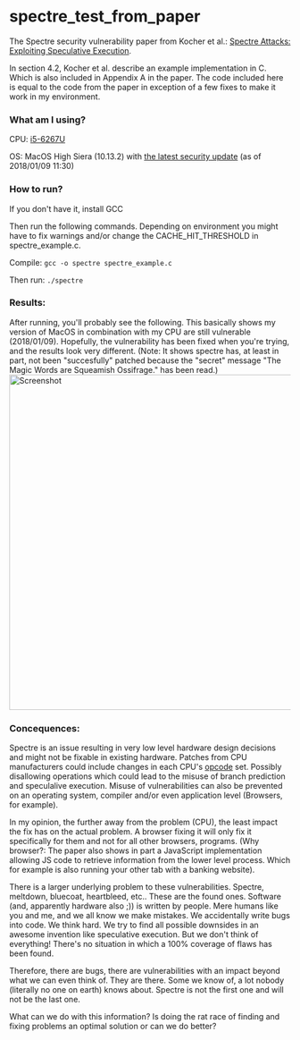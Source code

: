 # spectre_test_from_paper

The Spectre security vulnerability paper from Kocher et al.: [Spectre Attacks: Exploiting Speculative Execution](https://spectreattack.com/spectre.pdf).

In section 4.2, Kocher et al. describe an example implementation in C. Which is also included in Appendix A in the paper. The code included here is equal to the code from the paper in exception of a few fixes to make it work in my environment. 

### What am I using?
CPU: [i5-6267U](https://ark.intel.com/products/91166/Intel-Core-i5-6267U-Processor-4M-Cache-up-to-3_30-GHz)

OS: MacOS High Siera (10.13.2) with [the latest security update](https://support.apple.com/en-us/HT208397) (as of 2018/01/09 11:30)

### How to run?
If you don't have it, install GCC

Then run the following commands. Depending on environment you might have to fix warnings and/or change the CACHE_HIT_THRESHOLD in spectre_example.c.

Compile:
`gcc -o spectre spectre_example.c`

Then run:
`./spectre`

### Results:
After running, you'll probably see the following. This basically shows my version of MacOS in combination with my CPU are still vulnerable (2018/01/09). Hopefully, the vulnerability has been fixed when you're trying, and the results look very different. (Note: It shows spectre has, at least in part, not been "succesfully" patched because the "secret" message "The Magic Words are Squeamish Ossifrage." has been read.)
<img src="https://github.com/HyHend/spectre_test_from_paper/blob/master/img/Screenshot.png" width="600px" alt="Screenshot">

### Concequences:
Spectre is an issue resulting in very low level hardware design decisions and might not be fixable in existing hardware. Patches from CPU manufacturers could include changes in each CPU's [opcode](https://en.wikipedia.org/wiki/Opcode) set. Possibly disallowing operations which could lead to the misuse of branch prediction and speculalive execution. Misuse of vulnerabilities can also be prevented on an operating system, compiler and/or even application level (Browsers, for example). 

In my opinion, the further away from the problem (CPU), the least impact the fix has on the actual problem. A browser fixing it will only fix it specifically for them and not for all other browsers, programs. (Why browser?: The paper also shows in part a JavaScript implementation allowing JS code to retrieve information from the lower level process. Which for example is also running your other tab with a banking website).

There is a larger underlying problem to these vulnerabilities. Spectre, meltdown, bluecoat, heartbleed, etc.. These are the found ones. Software (and, apparently hardware also ;)) is written by people. Mere humans like you and me, and we all know we make mistakes. We accidentally write bugs into code. We think hard. We try to find all possible downsides in an awesome invention like speculative execution. But we don't think of everything! There's no situation in which a 100% coverage of flaws has been found. 

Therefore, there are bugs, there are vulnerabilities with an impact beyond what we can even think of. They are there. Some we know of, a lot nobody (literally no one on earth) knows about. Spectre is not the first one and will not be the last one.

What can we do with this information? Is doing the rat race of finding and fixing problems an optimal solution or can we do better?